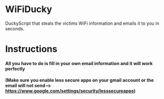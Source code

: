 # WiFiDucky
DuckyScript that steals the victims WiFi information and emails it to you in seconds. 

# Instructions
#### All you have to do is fill in your own email information and it will work perfectly
#### (Make sure you enable less secure apps on your gmail account or the email will not send--> https://www.google.com/settings/security/lesssecureapps)
